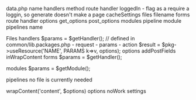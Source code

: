 
data.php
  name
    handlers
      method
      route
      handler
      loggedIn - flag as a require a loggin, so generate doesn't make a page
      cacheSettings
        files
          filename
    forms
      route
      handler
      options
        get_options
        post_options
    modules
      pipeline
      module
    pipelines
      name

Files
  handlers
    $params = $getHandler(); // defined in common/lib.packages.php
      - request
        - params
      - action
    $result = $pkg->useResource('NAME', PARAMS k=>v, options);
      options
        addPostFields
        inWrapContent
  forms
    $params = $getHandler();

  modules
    $params = $getModule();

  pipelines
    no file is currently needed

  wrapContent('content', $options)
    options
      noWork
      settings
